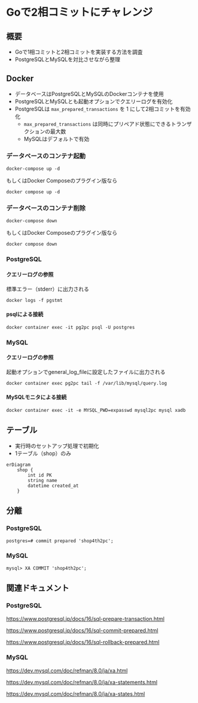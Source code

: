 # Goで2相コミットにチャレンジ

## 概要

- Goで1相コミットと2相コミットを実装する方法を調査
- PostgreSQLとMySQLを対比させながら整理

## Docker

- データベースはPostgreSQLとMySQLのDockerコンテナを使用
- PostgreSQLとMySQLとも起動オプションでクエリーログを有効化
- PostgreSQLは `max_prepared_transactions` を 1 にして2相コミットを有効化
  - `max_prepared_transactions` は同時にプリペアド状態にできるトランザクションの最大数
  - MySQLはデフォルトで有効

### データベースのコンテナ起動

```Shell
docker-compose up -d
```

もしくはDocker Composeのプラグイン版なら

```Shell
docker compose up -d
```

### データベースのコンテナ削除

```Shell
docker-compose down
```

もしくはDocker Composeのプラグイン版なら

```Shell
docker compose down
```

### PostgreSQL

#### クエリーログの参照

標準エラー（stderr）に出力される

```shell
docker logs -f pgstmt
```

#### psqlによる接続

```shell
docker container exec -it pg2pc psql -U postgres
```

### MySQL

#### クエリーログの参照

起動オプションでgeneral_log_fileに設定したファイルに出力される

```shell
docker container exec pg2pc tail -f /var/lib/mysql/query.log
```

#### MySQLモニタによる接続

```shell
docker container exec -it -e MYSQL_PWD=expasswd mysql2pc mysql xadb
```

## テーブル

- 実行時のセットアップ処理で初期化
- 1テーブル（shop）のみ

```mermaid
erDiagram
    shop {
        int id PK
        string name
        datetime created_at
    }
```

## 分離

### PostgreSQL

```shellsession
postgres=# commit prepared 'shop4th2pc';
```

### MySQL

```shellsession
mysql> XA COMMIT 'shop4th2pc';
```

## 関連ドキュメント

### PostgreSQL

<https://www.postgresql.jp/docs/16/sql-prepare-transaction.html>

<https://www.postgresql.jp/docs/16/sql-commit-prepared.html>

<https://www.postgresql.jp/docs/16/sql-rollback-prepared.html>

### MySQL

<https://dev.mysql.com/doc/refman/8.0/ja/xa.html>

<https://dev.mysql.com/doc/refman/8.0/ja/xa-statements.html>

<https://dev.mysql.com/doc/refman/8.0/ja/xa-states.html>

